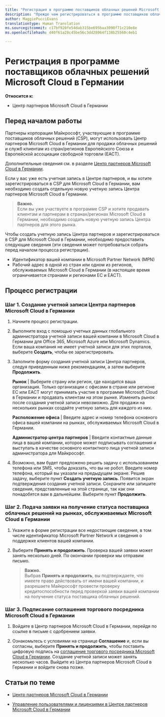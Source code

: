 ```yaml
---
title: "Регистрация в программе поставщиков облачных решений Microsoft Cloud в Германии | Центр партнеров Microsoft Cloud в Германии"
description: "Прежде чем регистрироваться в программе поставщиков облачных решений Microsoft Cloud в Германии, ознакомьтесь с требованиями программы CSP."
author: MaggiePucciEvans
translationtype: Human Translation
ms.sourcegitcommit: c17bf920fe54dab315be695baa3090f71c210e8e
ms.openlocfilehash: d40f61a28c45be56c3dd28064f138b25560c4eb1

---
```


# Регистрация в программе поставщиков облачных решений Microsoft Cloud в Германии

**Относится к:**

-  Центр партнеров Microsoft Cloud в Германии

## Перед началом работы

Партнеры корпорации Майкрософт, участвующие в программе поставщиков облачных решений (CSP), могут использовать Центр партнеров Microsoft Cloud в Германии для продажи облачных решений и служб клиентам из стран/регионов Европейского Союза и Европейской ассоциации свободной торговли (ЕАСТ).

Дополнительные сведения см. в разделе [Центр партнеров Microsoft Cloud в Германии](partner-center-for-microsoft-cloud-germany.md).

Если у вас уже есть учетная запись в Центре партнеров, и вы хотите зарегистрироваться в CSP для Microsoft Cloud в Германии, вам необходимо создать отдельную новую учетную запись Центра партнеров Microsoft Cloud в Германии.

>**Важно.**<br>
Если вы уже участвуете в программе CSP и хотите продавать клиентам и партнерам в странах/регионах Microsoft Cloud в Германии, необходимо создать новую учетную запись Центра партнеров для этого рынка.  

Чтобы создать учетную запись Центра партнеров и зарегистрироваться в CSP для Microsoft Cloud в Германии, необходимо предоставить следующие сведения (эти сведения может потребоваться собрать перед началом процесса регистрации).

-  Идентификатор вашей компании в Microsoft Partner Network (MPN) 
-  Рабочий адрес в одной из стран или одном из регионов, обслуживаемых Microsoft Cloud в Германии (в настоящее время ограничивается странами и регионами ЕС и ЕАСТ). 

## Процесс регистрации 

### Шаг 1. Создание учетной записи Центра партнеров Microsoft Cloud в Германии 

1.  Начните процесс регистрации. 

2.  Выполните вход с помощью учетных данных глобального администратора учетной записи вашей компании в Microsoft Cloud в Германии для Office 365, Microsoft Azure или Microsoft Dynamics. Если ваша компания не имеет учетной записи для этих порталов, выберите **Создать**, чтобы ее зарегистрировать.

3.  Заполните форму создания учетной записи Центра партнеров, следуя приведенным ниже рекомендациям, а затем выберите **Продолжить**.   

    **Рынок** | Выберите страну или регион, где находится ваша организация. Только организации с офисами в стране или регионе ЕС или ЕАСТ могут принимать участие в программе Microsoft Cloud в Германии и продавать клиентам на этом рынке. Изменить рынок после создания учетной записи невозможно. Для продажи на нескольких рынках создайте учетную запись для каждого из них.

    **Расположение офиса** | Введите адрес и номер телефона основного офиса вашей компании на рынках, обслуживаемых Microsoft Cloud в Германии.

    **Администратор центра партнеров** | Введите контактные данные лица в вашей компании, которое может подписывать соглашения и выступать в качестве основного контактного лица учетной записи администратора для Майкрософт. 

4.  Возможно, вам будет предложено решить задачу с использованием телефона или SMS, чтобы доказать, что вы не робот. Введите номер телефона, который вы указали на предыдущем экране. Решив задачу, выберите пункт **Создать учетную запись**. Появится экран подтверждения создания учетной записи. Сохраните или запишите сведения, представленные на этой странице, так как они понадобятся вам в дальнейшем. Выберите пункт **Продолжить**.

### Шаг 2. Подача заявки на получение статуса поставщика облачных решений на рынках, обслуживаемых Microsoft Cloud в Германии 

1.  Укажите в форме регистрации все недостающие сведения, в том числе идентификатор Microsoft Partner Network и сведения о поддержке клиентов вашей компании. 

2.  Выберите **Принять и продолжить**. Проверка вашей заявки может занять несколько дней. По окончании проверки мы отправим письмо.

    >**Важно.**<br>
    Выбрав **Принять и продолжить**, вы подтверждаете, что имеете право действовать от имени вашей компании, и разрешаете Майкрософт провести проверку кредитоспособности перед проверкой заявки вашей компании на получение статуса поставщика облачных решений.

### Шаг 3. Подписание соглашения торгового посредника Microsoft Cloud в Германии 

1. Войдите в Центр партнеров Microsoft Cloud в Германии, перейдя по ссылке в письме с одобрением заявки. 

2. Ознакомьтесь с условиями на странице **Соглашение** и, если вы согласны, выберите **Принять и продолжить**, чтобы поставить цифровую подпись на [соглашение торгового посредника Microsoft Cloud в Германии](https://go.microsoft.com/fwlink/p/?linkid=831385). Создание учетной записи может занять несколько часов. Выйдите из Центра партнеров Microsoft Cloud в Германии и войдите снова позже.

## Статьи по теме

-  [Центр партнеров Microsoft Cloud в Германии](partner-center-for-microsoft-cloud-germany.md)

-  [Управление пользователями и лицензиями в Центре партнеров Microsoft Cloud в Германии](user-management-in-partner-center-for-microsoft-cloud-germany.md)




<!--HONumber=Jan17_HO2-->


